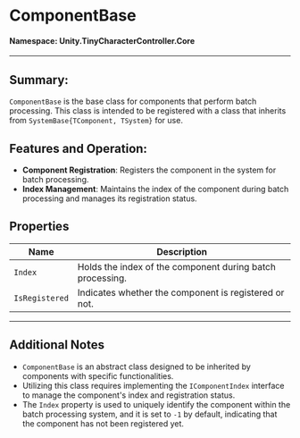 ﻿# ComponentBase

#### **Namespace**: Unity.TinyCharacterController.Core
---

## Summary:
`ComponentBase` is the base class for components that perform batch processing. This class is intended to be registered with a class that inherits from `SystemBase{TComponent, TSystem}` for use.

## Features and Operation:
- **Component Registration**: Registers the component in the system for batch processing.
- **Index Management**: Maintains the index of the component during batch processing and manages its registration status.

## Properties
| Name | Description |
|------------------|------|
| `Index` | Holds the index of the component during batch processing. |
| `IsRegistered` | Indicates whether the component is registered or not. |

---
## Additional Notes
- `ComponentBase` is an abstract class designed to be inherited by components with specific functionalities.
- Utilizing this class requires implementing the `IComponentIndex` interface to manage the component's index and registration status.
- The `Index` property is used to uniquely identify the component within the batch processing system, and it is set to `-1` by default, indicating that the component has not been registered yet.

